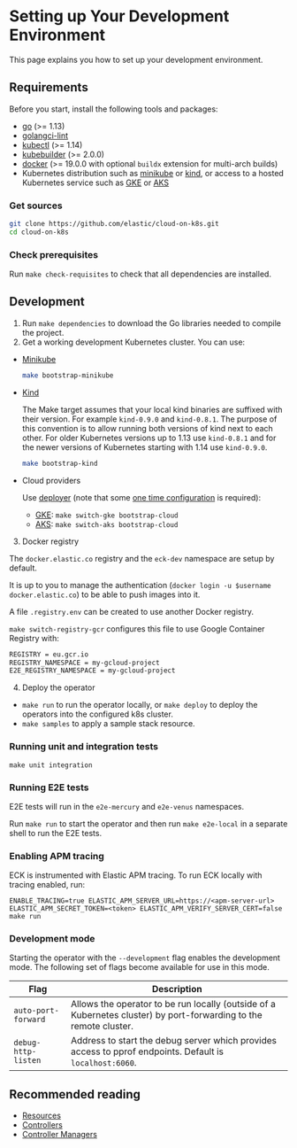 # Setting up Your Development Environment

This page explains you how to set up your development environment.

## Requirements

Before you start, install the following tools and packages:

* [go](https://golang.org/dl/) (>= 1.13)
* [golangci-lint](https://github.com/golangci/golangci-lint)
* [kubectl](https://kubernetes.io/docs/tasks/tools/install-kubectl/) (>= 1.14)
* [kubebuilder](https://github.com/kubernetes-sigs/kubebuilder) (>= 2.0.0)
* [docker](https://docs.docker.com/) (>= 19.0.0 with optional `buildx` extension for multi-arch builds)
* Kubernetes distribution such as [minikube](https://kubernetes.io/docs/tasks/tools/install-minikube/) or [kind](https://kind.sigs.k8s.io), or access to a hosted Kubernetes service such as [GKE](https://cloud.google.com/kubernetes-engine) or [AKS](https://azure.microsoft.com/en-us/services/kubernetes-service/)

### Get sources

```bash
git clone https://github.com/elastic/cloud-on-k8s.git
cd cloud-on-k8s
```

### Check prerequisites

Run `make check-requisites` to check that all dependencies are installed.

## Development

1. Run `make dependencies` to download the Go libraries needed to compile the project.
2. Get a working development Kubernetes cluster. You can use:

* [Minikube](https://kubernetes.io/docs/tasks/tools/install-minikube/#install-minikube)

  ```bash
  make bootstrap-minikube
  ```

* [Kind](https://kind.sigs.k8s.io/)

  The Make target assumes that your local kind binaries are suffixed with their version. For example `kind-0.9.0` and `kind-0.8.1`. The purpose of this convention is to allow running both versions of kind next to each other. For older Kubernetes versions up to 1.13 use `kind-0.8.1` and for the newer versions of Kubernetes starting with 1.14 use `kind-0.9.0`.

  ```bash
  make bootstrap-kind
  ```

* Cloud providers

  Use [deployer](/hack/deployer/README.md) (note that some [one time configuration](/hack/deployer/README.md#typical-usage) is required):

  * [GKE](https://cloud.google.com/kubernetes-engine/): `make switch-gke bootstrap-cloud`
  * [AKS](https://azure.microsoft.com/en-us/services/kubernetes-service/): `make switch-aks bootstrap-cloud`

3. Docker registry

The `docker.elastic.co` registry and the `eck-dev` namespace are setup by default.

It is up to you to manage the authentication (`docker login -u $username docker.elastic.co`) to be able to push images into it.

A file `.registry.env` can be created to use another Docker registry.

`make switch-registry-gcr` configures this file to use Google Container Registry with:

```sh
REGISTRY = eu.gcr.io
REGISTRY_NAMESPACE = my-gcloud-project
E2E_REGISTRY_NAMESPACE = my-gcloud-project
```

4. Deploy the operator

* `make run` to run the operator locally, or `make deploy` to deploy the operators into the configured k8s cluster.
* `make samples` to apply a sample stack resource.

### Running unit and integration tests

```
make unit integration
```

### Running E2E tests

E2E tests will run in the `e2e-mercury` and `e2e-venus` namespaces.

Run `make run` to start the operator and then run `make e2e-local` in a separate shell to run the E2E tests.

### Enabling APM tracing

ECK is instrumented with Elastic APM tracing. To run ECK locally with tracing enabled, run:

```
ENABLE_TRACING=true ELASTIC_APM_SERVER_URL=https://<apm-server-url> ELASTIC_APM_SECRET_TOKEN=<token> ELASTIC_APM_VERIFY_SERVER_CERT=false make run
```

### Development mode

Starting the operator with the `--development` flag enables the development mode. The following set of flags become available for use in this mode.

| Flag | Description |
| ---- | ----------- |
| `auto-port-forward` | Allows the operator to be run locally (outside of a Kubernetes cluster) by port-forwarding to the remote cluster. |
| `debug-http-listen` | Address to start the debug server which provides access to pprof endpoints. Default is `localhost:6060`. |

## Recommended reading

* [Resources](https://book.kubebuilder.io/basics/what_is_a_resource.html)
* [Controllers](https://book.kubebuilder.io/basics/what_is_a_controller.html)
* [Controller Managers](https://book.kubebuilder.io/basics/what_is_the_controller_manager.html)
